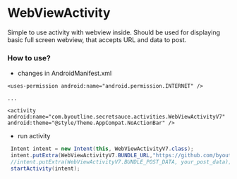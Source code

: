 #   WebViewActivity

Simple to use activity with webview inside. Should be used for 
displaying basic full screen webview, that accepts URL and data to post.

### How to use?

- changes in AndroidManifest.xml

```
<uses-permission android:name="android.permission.INTERNET" />

...

<activity
android:name="com.byoutline.secretsauce.activities.WebViewActivityV7"
android:theme="@style/Theme.AppCompat.NoActionBar" />
```

- run activity

```java
 Intent intent = new Intent(this, WebViewActivityV7.class);
 intent.putExtra(WebViewActivityV7.BUNDLE_URL,"https://github.com/byoutline/SecretSauce");
 //intent.putExtra(WebViewActivityV7.BUNDLE_POST_DATA, your_post_data);//if needed
 startActivity(intent);
```
